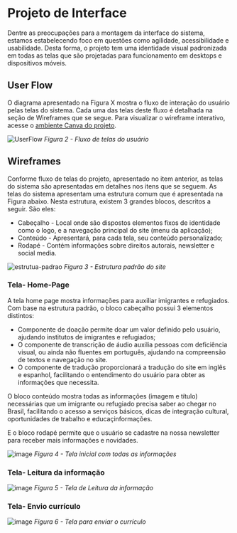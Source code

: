
# Projeto de Interface

Dentre as preocupações para a montagem da interface do sistema, estamos estabelecendo foco em questões como agilidade, acessibilidade e usabilidade. Desta forma, o projeto tem uma identidade visual padronizada em todas as telas que são projetadas para funcionamento em desktops e dispositivos móveis.


## User Flow
O diagrama apresentado na Figura X mostra o fluxo de interação do usuário pelas telas do sistema. Cada uma das telas deste fluxo é detalhada na seção de Wireframes que se segue. Para visualizar o wireframe interativo, acesse o [ambiente Canva do projeto](https://www.canva.com/design/DAFfUhRQzJM/slz_UaO9ao0CTZFsXiB_Bg/edit?analyticsCorrelationId=982b0837-b935-4070-9337-4f9de4c075ed).

![UserFlow](https://user-images.githubusercontent.com/93337008/232207355-f43b1a5c-55d9-4b75-91f8-fe0e238befd4.PNG)
*Figura 2 - Fluxo de telas do usuário*


## Wireframes
Conforme fluxo de telas do projeto, apresentado no item anterior, as telas do sistema são apresentadas em detalhes nos itens que se seguem. As telas do sistema apresentam uma estrutura comum que é apresentada na Figura abaixo. Nesta estrutura, existem 3 grandes blocos, descritos a seguir. São eles:

- Cabeçalho - Local onde são dispostos elementos fixos de identidade como o logo, e a navegação principal do site (menu da aplicação); 
- Conteúdo -  Apresentará, para cada tela, seu conteúdo personalizado;
- Rodapé -  Contém informações sobre direitos autorais, newsletter e social media.

![estrutua-padrao](https://user-images.githubusercontent.com/93337008/232315869-01305876-2750-4d61-9b16-63a0b154256b.PNG)
*Figura 3 - Estrutura padrão do site*

### Tela- Home-Page
A tela home page mostra informações para auxiliar imigrantes e refugiados.
Com base na estrutura padrão, o bloco cabeçalho possui 3 elementos distintos:
- Componente de doação permite doar um valor definido pelo usuário, ajudando institutos de imigrantes e refugiados;
- O componente de transcrição de áudio auxilia pessoas com deficiência visual, ou ainda não fluentes em português, ajudando na compreensão de textos e navegação no site.
- O componente de tradução proporcionará a tradução do site em inglês e espanhol, facilitando o entendimento do usuário para obter as informações que necessita.

O bloco conteúdo mostra todas as informações (imagem e título) necessárias que um imigrante ou refugiado precisa saber ao chegar no Brasil, facilitando o acesso a serviços básicos, dicas de integração cultural, oportunidades de trabalho e educaçinformações.

E o bloco rodapé permite que o usuário se cadastre na nossa newsletter para receber mais informações e novidades.

![image](https://user-images.githubusercontent.com/93337008/232316113-1e9db7f4-17ef-4202-ac0c-9b87dbc94639.png)
*Figura 4 - Tela inicial com todas as informações*


### Tela- Leitura da informação
![image](https://user-images.githubusercontent.com/93337008/232316326-ee3bf00e-e95c-43ac-a22b-1fab1e9f90b6.png)
*Figura 5 - Tela de Leitura da informação*

### Tela- Envio currículo
![image](https://user-images.githubusercontent.com/93337008/232316513-fbec0cc7-b0d9-4e67-8e1f-9fe52b6a51ea.png)
*Figura 6 - Tela para enviar o currículo*




